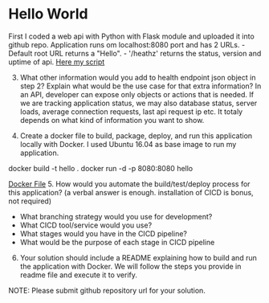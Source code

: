 # Hello World

First I coded a web api with Python with Flask module and uploaded it into github repo.
Application runs om localhost:8080 port and has 2 URLs. 
    - Default root URL returns a "Hello".
    - '/heathz' returns the status, version and uptime of api. 
[Here my script](https://github.com/aykseldi/Docker_Study/blob/master/helloworld.py)

3. What other information would you add to health endpoint json object in step 2? Explain what would be the use case
for that extra information?
In an API, developer can expose only objects or actions that is needed. If we are tracking application status, we may also database status, server loads, average connection requests, last api request ip etc. It totaly depends on what kind of information you want to show.

4. Create a docker file to build, package, deploy, and run this application locally with Docker. 
I used Ubuntu 16.04 as base image to run my application.

docker build -t hello .
docker run -d -p 8080:8080 hello

[Docker File](https://github.com/aykseldi/Docker_Study/blob/master/dockerfile)
5. How would you automate the build/test/deploy process for this application? (a verbal answer is enough. installation of CICD is bonus, not required)
   - What branching strategy would you use for development?
   - What CICD tool/service would you use?
   - What stages would you have in the CICD pipeline?
   - What would be the purpose of each stage in CICD pipeline
  


6. Your solution should include a README explaining how to build and run the application with Docker. We will follow the steps you provide in readme file and execute it to verify.

NOTE: Please submit github repository url for your solution.